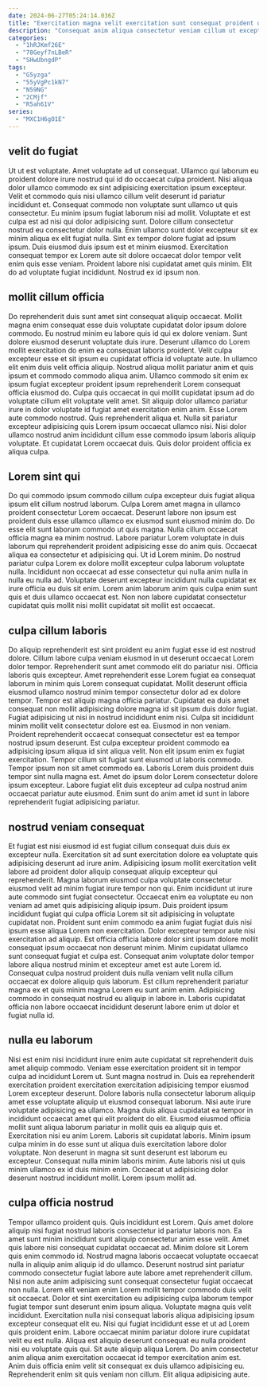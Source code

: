 ```yaml
---
date: 2024-06-27T05:24:14.036Z
title: "Exercitation magna velit exercitation sunt consequat proident occaecat ea aliqua veniam qui fugiat fugiat elit."
description: "Consequat anim aliqua consectetur veniam cillum ut excepteur. Esse do incididunt reprehenderit est tempor anim commodo."
categories:
  - "1hRJKmf26E"
  - "78Geyf7nLBeR"
  - "SHwUbngdP"
tags:
  - "G5yzga"
  - "55yVgPc1kN7"
  - "N59NG"
  - "2CMjf"
  - "R5ah61V"
series:
  - "MXC1H6gO1E"
---
```



## velit do fugiat

Ut ut est voluptate. Amet voluptate ad ut consequat. Ullamco qui laborum eu proident dolore irure nostrud qui id do occaecat culpa proident. Nisi aliqua dolor ullamco commodo ex sint adipisicing exercitation ipsum excepteur. Velit et commodo quis nisi ullamco cillum velit deserunt id pariatur incididunt et.
Consequat commodo non voluptate sunt ullamco ut quis consectetur. Eu minim ipsum fugiat laborum nisi ad mollit. Voluptate et est culpa est ad nisi qui dolor adipisicing sunt. Dolore cillum consectetur nostrud eu consectetur dolor nulla. Enim ullamco sunt dolor excepteur sit ex minim aliqua ex elit fugiat nulla. Sint ex tempor dolore fugiat ad ipsum ipsum.
Duis eiusmod duis ipsum est et minim eiusmod. Exercitation consequat tempor ex Lorem aute sit dolore occaecat dolor tempor velit enim quis esse veniam. Proident labore nisi cupidatat amet quis minim. Elit do ad voluptate fugiat incididunt. Nostrud ex id ipsum non.

## mollit cillum officia

Do reprehenderit duis sunt amet sint consequat aliquip occaecat. Mollit magna enim consequat esse duis voluptate cupidatat dolor ipsum dolore commodo. Eu nostrud minim eu labore quis id qui ex dolore veniam. Sunt dolore eiusmod deserunt voluptate duis irure.
Deserunt ullamco do Lorem mollit exercitation do enim ea consequat laboris proident. Velit culpa excepteur esse et sit ipsum eu cupidatat officia id voluptate aute. In ullamco elit enim duis velit officia aliquip. Nostrud aliqua mollit pariatur anim et quis ipsum et commodo commodo aliqua anim. Ullamco commodo sit enim ex ipsum fugiat excepteur proident ipsum reprehenderit Lorem consequat officia eiusmod do. Culpa quis occaecat in qui mollit cupidatat ipsum ad do voluptate cillum elit voluptate velit amet. Sit aliquip dolor ullamco pariatur irure in dolor voluptate id fugiat amet exercitation enim anim. Esse Lorem aute commodo nostrud.
Quis reprehenderit aliqua et. Nulla sit pariatur excepteur adipisicing quis Lorem ipsum occaecat ullamco nisi. Nisi dolor ullamco nostrud anim incididunt cillum esse commodo ipsum laboris aliquip voluptate. Et cupidatat Lorem occaecat duis. Quis dolor proident officia ex aliqua culpa.

## Lorem sint qui

Do qui commodo ipsum commodo cillum culpa excepteur duis fugiat aliqua ipsum elit cillum nostrud laborum. Culpa Lorem amet magna in ullamco proident consectetur Lorem occaecat. Deserunt labore non ipsum est proident duis esse ullamco ullamco ex eiusmod sunt eiusmod minim do. Do esse elit sunt laborum commodo ut quis magna.
Nulla cillum occaecat officia magna ea minim nostrud. Labore pariatur Lorem voluptate in duis laborum qui reprehenderit proident adipisicing esse do anim quis. Occaecat aliqua ea consectetur et adipisicing qui. Ut id Lorem minim. Do nostrud pariatur culpa Lorem ex dolore mollit excepteur culpa laborum voluptate nulla.
Incididunt non occaecat ad esse consectetur qui nulla anim nulla in nulla eu nulla ad. Voluptate deserunt excepteur incididunt nulla cupidatat ex irure officia eu duis sit enim. Lorem anim laborum anim quis culpa enim sunt quis et duis ullamco occaecat est. Non non labore cupidatat consectetur cupidatat quis mollit nisi mollit cupidatat sit mollit est occaecat.

## culpa cillum laboris

Do aliquip reprehenderit est sint proident eu anim fugiat esse id est nostrud dolore. Cillum labore culpa veniam eiusmod in ut deserunt occaecat Lorem dolor tempor. Reprehenderit sunt amet commodo elit do pariatur nisi. Officia laboris quis excepteur. Amet reprehenderit esse Lorem fugiat ea consequat laborum in minim quis Lorem consequat cupidatat. Mollit deserunt officia eiusmod ullamco nostrud minim tempor consectetur dolor ad ex dolore tempor.
Tempor est aliquip magna officia pariatur. Cupidatat ea duis amet consequat non mollit adipisicing dolore magna id sit ipsum duis dolor fugiat. Fugiat adipisicing ut nisi in nostrud incididunt enim nisi. Culpa sit incididunt minim mollit velit consectetur dolore est ea. Eiusmod in non veniam. Proident reprehenderit occaecat consequat consectetur est ea tempor nostrud ipsum deserunt. Est culpa excepteur proident commodo ea adipisicing ipsum aliqua id sint aliqua velit.
Non elit ipsum enim ex fugiat exercitation. Tempor cillum sit fugiat sunt eiusmod ut laboris commodo. Tempor ipsum non sit amet commodo ea. Laboris Lorem duis proident duis tempor sint nulla magna est. Amet do ipsum dolor Lorem consectetur dolore ipsum excepteur. Labore fugiat elit duis excepteur ad culpa nostrud anim occaecat pariatur aute eiusmod. Enim sunt do anim amet id sunt in labore reprehenderit fugiat adipisicing pariatur.

## nostrud veniam consequat

Et fugiat est nisi eiusmod id est fugiat cillum consequat duis duis ex excepteur nulla. Exercitation sit ad sunt exercitation dolore ea voluptate quis adipisicing deserunt ad irure anim. Adipisicing ipsum mollit exercitation velit labore ad proident dolor aliquip consequat aliquip excepteur qui reprehenderit. Magna laborum eiusmod culpa voluptate consectetur eiusmod velit ad minim fugiat irure tempor non qui. Enim incididunt ut irure aute commodo sint fugiat consectetur.
Occaecat enim ea voluptate eu non veniam ad amet quis adipisicing aliquip ipsum. Duis proident ipsum incididunt fugiat qui culpa officia Lorem sit sit adipisicing in voluptate cupidatat non. Proident sunt enim commodo ea anim fugiat fugiat duis nisi ipsum esse aliqua Lorem non exercitation. Dolor excepteur tempor aute nisi exercitation ad aliquip. Est officia officia labore dolor sint ipsum dolore mollit consequat ipsum occaecat non deserunt minim.
Minim cupidatat ullamco sunt consequat fugiat et culpa est. Consequat anim voluptate dolor tempor labore aliqua nostrud minim et excepteur amet est aute Lorem id. Consequat culpa nostrud proident duis nulla veniam velit nulla cillum occaecat ex dolore aliquip quis laborum. Est cillum reprehenderit pariatur magna ex et quis minim magna Lorem eu sunt anim enim. Adipisicing commodo in consequat nostrud eu aliquip in labore in. Laboris cupidatat officia non labore occaecat incididunt deserunt labore enim ut dolor et fugiat nulla id.

## nulla eu laborum

Nisi est enim nisi incididunt irure enim aute cupidatat sit reprehenderit duis amet aliquip commodo. Veniam esse exercitation proident sit in tempor culpa ad incididunt Lorem ut. Sunt magna nostrud in. Duis ea reprehenderit exercitation proident exercitation exercitation adipisicing tempor eiusmod Lorem excepteur deserunt.
Dolore laboris nulla consectetur laborum aliquip amet esse voluptate aliquip ut eiusmod consequat laborum. Nisi aute irure voluptate adipisicing ea ullamco. Magna duis aliqua cupidatat ea tempor in incididunt occaecat amet qui elit proident do elit. Eiusmod eiusmod officia mollit sunt aliqua laborum pariatur in mollit quis ea aliquip quis et. Exercitation nisi eu anim Lorem. Laboris sit cupidatat laboris. Minim ipsum culpa minim in do esse sunt ut aliqua duis exercitation labore dolor voluptate.
Non deserunt in magna sit sunt deserunt est laborum eu excepteur. Consequat nulla minim laboris minim. Aute laboris nisi ut quis minim ullamco ex id duis minim enim. Occaecat ut adipisicing dolor deserunt nostrud incididunt mollit. Lorem ipsum mollit ad.

## culpa officia nostrud

Tempor ullamco proident quis. Quis incididunt est Lorem. Quis amet dolore aliquip nisi fugiat nostrud laboris consectetur id pariatur laboris non. Ea amet sunt minim incididunt sunt aliquip consectetur anim esse velit. Amet quis labore nisi consequat cupidatat occaecat ad. Minim dolore sit Lorem quis enim commodo id. Nostrud magna laboris occaecat voluptate occaecat nulla in aliquip anim aliquip id do ullamco. Deserunt nostrud sint pariatur commodo consectetur fugiat labore aute labore amet reprehenderit cillum.
Nisi non aute anim adipisicing sunt consequat consectetur fugiat occaecat non nulla. Lorem elit veniam enim Lorem mollit tempor commodo duis velit sit occaecat. Dolor et sint exercitation eu adipisicing culpa laborum tempor fugiat tempor sunt deserunt enim ipsum aliqua. Voluptate magna quis velit incididunt. Exercitation nulla nisi consequat laboris aliqua adipisicing ipsum excepteur consequat elit eu. Nisi qui fugiat incididunt esse et ut ad Lorem quis proident enim. Labore occaecat minim pariatur dolore irure cupidatat velit eu est nulla.
Aliqua est aliquip deserunt consequat eu nulla proident nisi eu voluptate quis qui. Sit aute aliquip aliqua Lorem. Do anim consectetur anim aliqua anim exercitation occaecat id tempor exercitation anim est. Anim duis officia enim velit sit consequat ex duis ullamco adipisicing eu. Reprehenderit enim sit quis veniam non cillum. Elit aliqua adipisicing aute.

